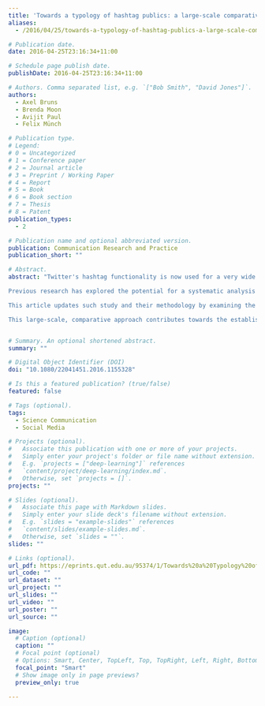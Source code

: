```yaml
---
title: 'Towards a typology of hashtag publics: a large-scale comparative study of user engagement across trending topics'
aliases: 
  - /2016/04/25/towards-a-typology-of-hashtag-publics-a-large-scale-comparative-study-of-user-engagement-across-trending-topics/

# Publication date.
date: 2016-04-25T23:16:34+11:00

# Schedule page publish date.
publishDate: 2016-04-25T23:16:34+11:00

# Authors. Comma separated list, e.g. `["Bob Smith", "David Jones"]`.
authors:
  - Axel Bruns
  - Brenda Moon
  - Avijit Paul
  - Felix Münch

# Publication type.
# Legend:
# 0 = Uncategorized
# 1 = Conference paper
# 2 = Journal article
# 3 = Preprint / Working Paper
# 4 = Report
# 5 = Book
# 6 = Book section
# 7 = Thesis
# 8 = Patent
publication_types:
  - 2

# Publication name and optional abbreviated version.
publication: Communication Research and Practice
publication_short: ""

# Abstract.
abstract: "Twitter's hashtag functionality is now used for a very wide variety of purposes, from covering crises and other breaking news events through gathering an instant community around shared media texts (such as sporting events and TV broadcasts) to signalling emotive states from amusement to despair. These divergent uses of the hashtag are increasingly recognised in the literature, with attention paid especially to the ability for hashtags to facilitate the creation of ad hoc or hashtag publics. A more comprehensive understanding of these different uses of hashtags has yet to be developed, however.

Previous research has explored the potential for a systematic analysis of the quantitative metrics that could be generated from processing a series of hashtag datasets. Such research found, for example, that crisis-related hashtags exhibited a significantly larger incidence of retweets and tweets containing URLs than hashtags relating to televised events, and on this basis hypothesised that the information-seeking and sharing behaviours of Twitter users in such different contexts were substantially divergent.

This article updates such study and their methodology by examining the communicative metrics of a considerably larger and more diverse number of hashtag datasets, compiled over the past five years. This provides an opportunity both to confirm earlier findings, as well as to explore whether hashtag use practices may have shifted subsequently as Twitter's userbase has developed further; it also enables the identification of further hashtag types beyond the \"crisis\" and \"mainstream media event\" types outlined to date. The article also explores the presence of such patterns beyond recognised hashtags, by incorporating an analysis of a number of keyword-based datasets.

This large-scale, comparative approach contributes towards the establishment of a more comprehensive typology of hashtags and their publics, and the metrics it describes will also be able to be used to classify new hashtags emerging in the future. In turn, this may enable researchers to develop systems for automatically distinguishing newly trending topics into a number of event types, which may be useful for example for the automatic detection of acute crises and other breaking news events."


# Summary. An optional shortened abstract.
summary: ""

# Digital Object Identifier (DOI)
doi: "10.1080/22041451.2016.1155328"

# Is this a featured publication? (true/false)
featured: false

# Tags (optional).
tags:
  - Science Communication
  - Social Media

# Projects (optional).
#   Associate this publication with one or more of your projects.
#   Simply enter your project's folder or file name without extension.
#   E.g. `projects = ["deep-learning"]` references 
#   `content/project/deep-learning/index.md`.
#   Otherwise, set `projects = []`.
projects: ""

# Slides (optional).
#   Associate this page with Markdown slides.
#   Simply enter your slide deck's filename without extension.
#   E.g. `slides = "example-slides"` references 
#   `content/slides/example-slides.md`.
#   Otherwise, set `slides = ""`.
slides: ""

# Links (optional).
url_pdf: https://eprints.qut.edu.au/95374/1/Towards%20a%20Typology%20of%20Hashtag%20Publics%20%28final%29.pdf
url_code: ""
url_dataset: ""
url_project: ""
url_slides: ""
url_video: ""
url_poster: ""
url_source: ""

image:
  # Caption (optional)
  caption: ""
  # Focal point (optional)
  # Options: Smart, Center, TopLeft, Top, TopRight, Left, Right, BottomLeft, Bottom, BottomRight
  focal_point: "Smart"
  # Show image only in page previews?
  preview_only: true

---
```

